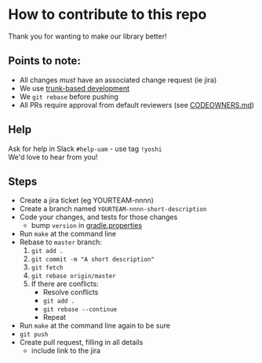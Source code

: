 # How to contribute to this repo
Thank you for wanting to make our library better!

## Points to note:
* All changes *must* have an associated change request (ie jira)
* We use [trunk-based development](https://www.atlassian.com/continuous-delivery/continuous-integration/trunk-based-development)
* We `git rebase` before pushing
* All PRs require approval from default reviewers (see [CODEOWNERS.md](CODEOWNERS.md))

## Help
Ask for help in Slack `#help-uam` - use tag `!yoshi`  
We'd love to hear from you!

## Steps
* Create a jira ticket (eg YOURTEAM-nnnn)
* Create a branch named `YOURTEAM-nnnn-short-description`
* Code your changes, and tests for those changes
  * bump `version` in [gradle.properties](gradle.properties)
* Run `make` at the command line
* Rebase to `master` branch:
    1. `git add .`
    1. `git commit -m "A short description"`
    1. `git fetch`
    1. `git rebase origin/master`
    1. If there are conflicts:
        * Resolve conflicts
        * `git add .`
        * `git rebase --continue`
        * Repeat
* Run `make` at the command line again to be sure
* `git push`
* Create pull request, filling in all details
    * include link to the jira
